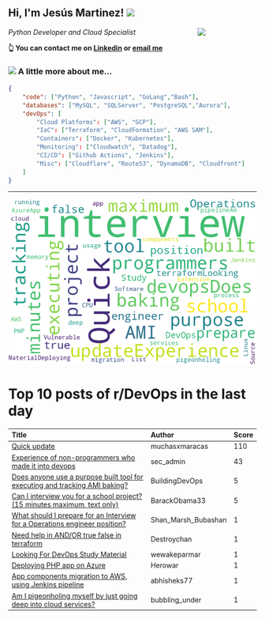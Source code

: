 <!--
**jmartinezl/jmartinezl** is a ✨ _special_ ✨ repository because its `README.md` (this file) appears on your GitHub profile.

Here are some ideas to get you started:

- 🔭 I’m currently working on ...
- 🌱 I’m currently learning ...
- 👯 I’m looking to collaborate on ...
- 🤔 I’m looking for help with ...
- 💬 Ask me about ...
- 📫 How to reach me: ...
- 😄 Pronouns: ...
- ⚡ Fun fact: ...
-->

<h2>Hi, I'm Jesús Martinez! <img src="https://media.giphy.com/media/WUlplcMpOCEmTGBtBW/giphy.gif" width="30"> </h2>
<img align='right' src="https://media.giphy.com/media/NytMLKyiaIh6VH9SPm/giphy.gif" width="120">
<p><em>Python Developer and Cloud Specialist
</em></p>

**👆 You can contact me on [Linkedin](https://www.linkedin.com/in/jes%C3%BAs-martinez-2b7b10104/) or [email me](mailto:jesus.mtz.lorenzo@gmail.com)**

### <img src="https://media.giphy.com/media/VgCDAzcKvsR6OM0uWg/giphy.gif" width="50"> A little more about me...  

```json
{
    "code": ["Python", "Javascript", "GoLang","Bash"],
    "databases": ["MySQL", "SQLServer", "PostgreSQL","Aurora"],
    "devOps": [
        "Cloud Platforms": ["AWS", "GCP"],
        "IaC": ["Terraform", "CloudFormation", "AWS SAM"],
        "Containers": ["Docker", "Kubernetes"],
        "Monitoring": ["Cloudwatch", "Datadog"],
        "CI/CD": ["Github Actions", "Jenkins"],
        "Misc": ["Cloudflare", "Route53", "DynamoDB", "Cloudfront"]
    ]
}
```
---

![Wordcloud](./cloud.png)

# Top 10 posts of r/DevOps in the last day

| Title | Author | Score |
|:---|:---|:---|
| [Quick update](https://www.reddit.com/r/devops/comments/uvjfbd/quick_update/) | muchasxmaracas | 110 |
| [Experience of non-programmers who made it into devops](https://www.reddit.com/r/devops/comments/uvfrmi/experience_of_nonprogrammers_who_made_it_into/) | sec_admin | 43 |
| [Does anyone use a purpose built tool for executing and tracking AMI baking?](https://www.reddit.com/r/devops/comments/uvgba5/does_anyone_use_a_purpose_built_tool_for/) | BuildingDevOps | 5 |
| [Can I interview you for a school project? (15 minutes maximum, text only)](https://www.reddit.com/r/devops/comments/uvp161/can_i_interview_you_for_a_school_project_15/) | BarackObama33 | 5 |
| [What should I prepare for an Interview for a Operations engineer position?](https://www.reddit.com/r/devops/comments/uvf2we/what_should_i_prepare_for_an_interview_for_a/) | Shan_Marsh_Bubashan | 1 |
| [Need help in AND/OR true false in terraform](https://www.reddit.com/r/devops/comments/uvu6dc/need_help_in_andor_true_false_in_terraform/) | Destroychan | 1 |
| [Looking For DevOps Study Material](https://www.reddit.com/r/devops/comments/uva4mb/looking_for_devops_study_material/) | wewakeparmar | 1 |
| [Deploying PHP app on Azure](https://www.reddit.com/r/devops/comments/uvubvd/deploying_php_app_on_azure/) | Herowar | 1 |
| [App components migration to AWS, using Jenkins pipeline](https://www.reddit.com/r/devops/comments/uvmrmh/app_components_migration_to_aws_using_jenkins/) | abhisheks77 | 1 |
| [Am I pigeonholing myself by just going deep into cloud services?](https://www.reddit.com/r/devops/comments/uvui89/am_i_pigeonholing_myself_by_just_going_deep_into/) | bubbling_under | 1 |

